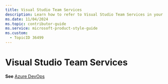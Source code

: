 ```yaml
---
title: Visual Studio Team Services
description: Learn how to refer to Visual Studio Team Services in your content.
ms.date: 11/04/2024
ms.topic: contributor-guide
ms.service: microsoft-product-style-guide
ms.custom:
  - TopicID 36499
---
```



# Visual Studio Team Services

**See** [Azure DevOps](~\a_z_names_terms\a\azure-devops.md)

